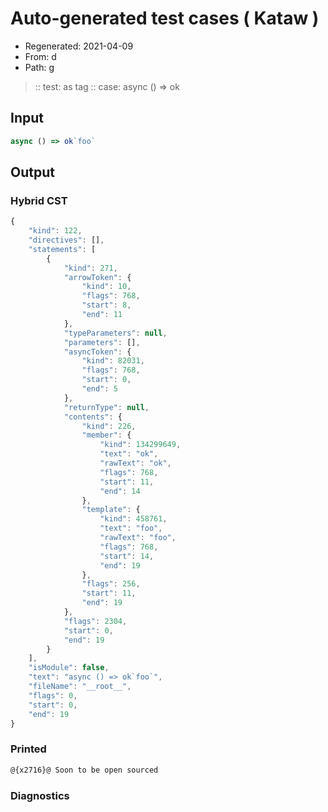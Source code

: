 # Auto-generated test cases ( Kataw )
- Regenerated: 2021-04-09
- From: d
- Path: g
> :: test: as tag
> :: case: async () => ok
## Input

`````js
async () => ok`foo`
`````

## Output

### Hybrid CST

```javascript
{
    "kind": 122,
    "directives": [],
    "statements": [
        {
            "kind": 271,
            "arrowToken": {
                "kind": 10,
                "flags": 768,
                "start": 8,
                "end": 11
            },
            "typeParameters": null,
            "parameters": [],
            "asyncToken": {
                "kind": 82031,
                "flags": 768,
                "start": 0,
                "end": 5
            },
            "returnType": null,
            "contents": {
                "kind": 226,
                "member": {
                    "kind": 134299649,
                    "text": "ok",
                    "rawText": "ok",
                    "flags": 768,
                    "start": 11,
                    "end": 14
                },
                "template": {
                    "kind": 458761,
                    "text": "foo",
                    "rawText": "foo",
                    "flags": 768,
                    "start": 14,
                    "end": 19
                },
                "flags": 256,
                "start": 11,
                "end": 19
            },
            "flags": 2304,
            "start": 0,
            "end": 19
        }
    ],
    "isModule": false,
    "text": "async () => ok`foo`",
    "fileName": "__root__",
    "flags": 0,
    "start": 0,
    "end": 19
}
```

### Printed

```javascript
@{x2716}@ Soon to be open sourced
```

### Diagnostics

```javascript

```

